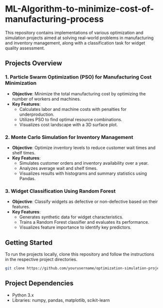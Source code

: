 # ML-Algorithm-to-minimize-cost-of-manufacturing-process

This repository contains implementations of various optimization and simulation projects aimed at solving real-world problems in manufacturing and inventory management, along with a classification task for widget quality assessment.

## Projects Overview

### 1. Particle Swarm Optimization (PSO) for Manufacturing Cost Minimization
- **Objective**: Minimize the total manufacturing cost by optimizing the number of workers and machines.
- **Key Features**:
  - Calculates labor and machine costs with penalties for underproduction.
  - Utilizes PSO to find optimal resource combinations.
  - Visualizes cost landscape with a 3D surface plot.

### 2. Monte Carlo Simulation for Inventory Management
- **Objective**: Optimize inventory levels to reduce customer wait times and shelf times.
- **Key Features**:
  - Simulates customer orders and inventory availability over a year.
  - Analyzes average wait and shelf times.
  - Visualizes results with histograms and summary statistics using Pandas.

### 3. Widget Classification Using Random Forest
- **Objective**: Classify widgets as defective or non-defective based on their features.
- **Key Features**:
  - Generates synthetic data for widget characteristics.
  - Trains a Random Forest classifier and evaluates its performance.
  - Visualizes feature importance to identify key predictors.

## Getting Started

To run the projects locally, clone this repository and follow the instructions in the respective project directories.

```bash
git clone https://github.com/yourusername/optimization-simulation-projects.git
```
## Project Dependencies 
- Python 3.x
- Libraries: numpy, pandas, matplotlib, scikit-learn
